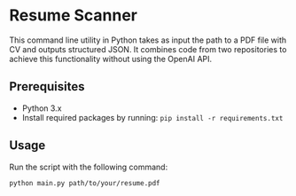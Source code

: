 # Resume Scanner

This command line utility in Python takes as input the path to a PDF file with CV and outputs structured JSON. It combines code from two repositories to achieve this functionality without using the OpenAI API.

## Prerequisites

- Python 3.x
- Install required packages by running: `pip install -r requirements.txt`

## Usage

Run the script with the following command:

```bash
python main.py path/to/your/resume.pdf
